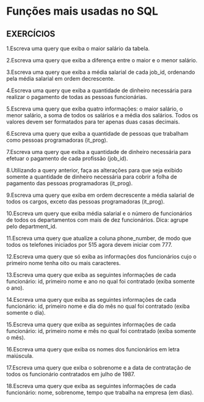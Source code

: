 # Funções mais usadas no SQL

## EXERCÍCIOS

1.Escreva uma query que exiba o maior salário da tabela.

2.Escreva uma query que exiba a diferença entre o maior e o menor salário.

3.Escreva uma query que exiba a média salarial de cada job_id, ordenando pela média salarial em ordem decrescente.

4.Escreva uma query que exiba a quantidade de dinheiro necessária para realizar o pagamento de todas as pessoas funcionárias.

5.Escreva uma query que exiba quatro informações: o maior salário, o menor salário, a soma de todos os salários e a média dos salários. Todos os valores devem ser formatados para ter apenas duas casas decimais.

6.Escreva uma query que exiba a quantidade de pessoas que trabalham como pessoas programadoras (it_prog).

7.Escreva uma query que exiba a quantidade de dinheiro necessária para efetuar o pagamento de cada profissão (job_id).

8.Utilizando a query anterior, faça as alterações para que seja exibido somente a quantidade de dinheiro necessária para cobrir a folha de pagamento das pessoas programadoras (it_prog).

9.Escreva uma query que exiba em ordem decrescente a média salarial de todos os cargos, exceto das pessoas programadoras (it_prog).

10.Escreva um query que exiba média salarial e o número de funcionários de todos os departamentos com mais de dez funcionários. Dica: agrupe pelo department_id.

11.Escreva uma query que atualize a coluna phone_number, de modo que todos os telefones iniciados por 515 agora devem iniciar com 777.

12.Escreva uma query que só exiba as informações dos funcionários cujo o primeiro nome tenha oito ou mais caracteres.

13.Escreva uma query que exiba as seguintes informações de cada funcionário: id, primeiro nome e ano no qual foi contratado (exiba somente o ano).

14.Escreva uma query que exiba as seguintes informações de cada funcionário: id, primeiro nome e dia do mês no qual foi contratado (exiba somente o dia).

15.Escreva uma query que exiba as seguintes informações de cada funcionário: id, primeiro nome e mês no qual foi contratado (exiba somente o mês).

16.Escreva uma query que exiba os nomes dos funcionários em letra maiúscula.

17.Escreva uma query que exiba o sobrenome e a data de contratação de todos os funcionário contratados em julho de 1987.

18.Escreva uma query que exiba as seguintes informações de cada funcionário: nome, sobrenome, tempo que trabalha na empresa (em dias).